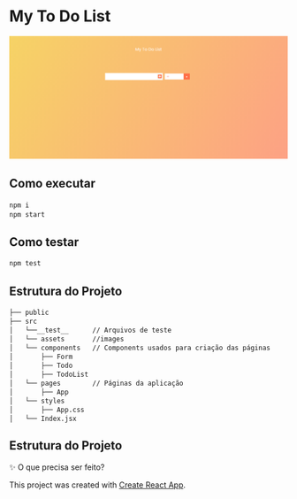 # My To Do List

![to-do-page](https://github.com/mllbueno/to-do-list/blob/master/src/assets/my-to-do.PNG?raw=true)

## Como executar

```sh
npm i
npm start
```

## Como testar

```sh
npm test
```

## Estrutura do Projeto

```
├── public
├── src
│   └──__test__      // Arquivos de teste
│   └── assets       //images
│   └── components   // Components usados para criação das páginas
│       ├── Form
│       ├── Todo
│       ├── TodoList
│   └── pages        // Páginas da aplicação
│       ├── App
│   └── styles
│       ├── App.css
│   └── Index.jsx
```

## Estrutura do Projeto

:sparkles: O que precisa ser feito?

This project was created with [Create React App](https://github.com/facebook/create-react-app).
